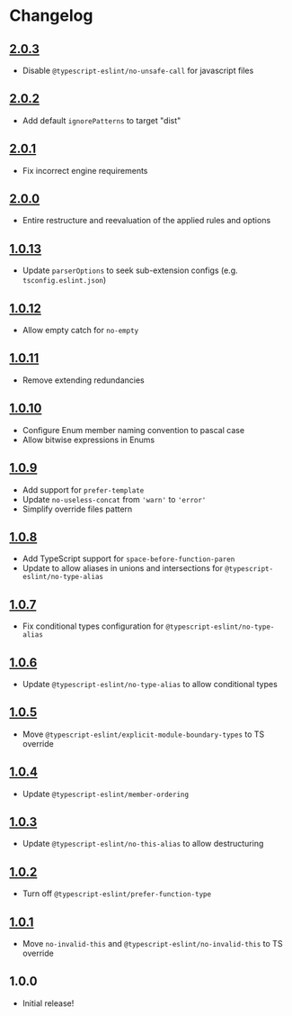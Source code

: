 # Changelog

<!-- The order of list items should be: Critical/Fixes, New, Update, Remove, Underpinnings -->
<!-- ## [UNRELEASED](https://github.com/roydukkey/eslint-config/compare/v2.0.3...master) -->

## [2.0.3](https://github.com/roydukkey/eslint-config/compare/v2.0.2...v2.0.3)

* Disable `@typescript-eslint/no-unsafe-call` for javascript files

## [2.0.2](https://github.com/roydukkey/eslint-config/compare/v2.0.1...v2.0.2)

* Add default `ignorePatterns` to target "dist"

## [2.0.1](https://github.com/roydukkey/eslint-config/compare/v2.0.0...v2.0.1)

* Fix incorrect engine requirements

## [2.0.0](https://github.com/roydukkey/eslint-config/compare/v1.0.13...v2.0.0)

* Entire restructure and reevaluation of the applied rules and options

## [1.0.13](https://github.com/roydukkey/eslint-config/compare/v1.0.12...v1.0.13)

* Update `parserOptions` to seek sub-extension configs (e.g. `tsconfig.eslint.json`)

## [1.0.12](https://github.com/roydukkey/eslint-config/compare/v1.0.11...v1.0.12)

* Allow empty catch for `no-empty`

## [1.0.11](https://github.com/roydukkey/eslint-config/compare/v1.0.10...v1.0.11)

* Remove extending redundancies

## [1.0.10](https://github.com/roydukkey/eslint-config/compare/v1.0.9...v1.0.10)

* Configure Enum member naming convention to pascal case
* Allow bitwise expressions in Enums

## [1.0.9](https://github.com/roydukkey/eslint-config/compare/v1.0.8...v1.0.9)

* Add support for `prefer-template`
* Update `no-useless-concat` from `'warn'` to `'error'`
* Simplify override files pattern

## [1.0.8](https://github.com/roydukkey/eslint-config/compare/v1.0.7...v1.0.8)

* Add TypeScript support for `space-before-function-paren`
* Update to allow aliases in unions and intersections for `@typescript-eslint/no-type-alias`

## [1.0.7](https://github.com/roydukkey/eslint-config/compare/v1.0.6...v1.0.7)

* Fix conditional types configuration for `@typescript-eslint/no-type-alias`

## [1.0.6](https://github.com/roydukkey/eslint-config/compare/v1.0.5...v1.0.6)

* Update `@typescript-eslint/no-type-alias` to allow conditional types

## [1.0.5](https://github.com/roydukkey/eslint-config/compare/v1.0.4...v1.0.5)

* Move `@typescript-eslint/explicit-module-boundary-types` to TS override

## [1.0.4](https://github.com/roydukkey/eslint-config/compare/v1.0.3...v1.0.4)

* Update `@typescript-eslint/member-ordering`

## [1.0.3](https://github.com/roydukkey/eslint-config/compare/v1.0.2...v1.0.3)

* Update `@typescript-eslint/no-this-alias` to allow destructuring

## [1.0.2](https://github.com/roydukkey/eslint-config/compare/v1.0.1...v1.0.2)

* Turn off `@typescript-eslint/prefer-function-type`

## [1.0.1](https://github.com/roydukkey/eslint-config/compare/v1.0.0...v1.0.1)

* Move `no-invalid-this` and `@typescript-eslint/no-invalid-this` to TS override

## 1.0.0

* Initial release!
